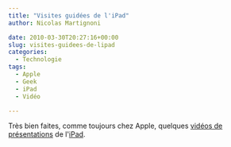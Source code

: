 ```yaml
---
title: "Visites guidées de l'iPad"
author: Nicolas Martignoni

date: 2010-03-30T20:27:16+00:00
slug: visites-guidees-de-lipad
categories:
  - Technologie
tags:
  - Apple
  - Geek
  - iPad
  - Vidéo

---
```

Très bien faites, comme toujours chez Apple, quelques [vidéos de présentations][1] de l'[iPad][2].

 [1]: https://www.apple.com/ipad/guided-tours/
 [2]: https://www.apple.com/chfr/ipad

<!--more-->

